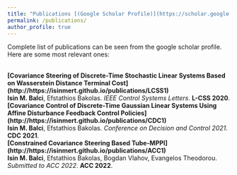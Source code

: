 ```yaml
---
title: "Publications [(Google Scholar Profile)](https://scholar.google.com/citations?user=_NRCVloAAAAJ&hl)"
permalink: /publications/
author_profile: true
---
```

Complete list of publications can be seen from the google scholar profile.
Here are some most relevant ones:

 <br>
<b>[Covariance Steering of Discrete-Time Stochastic Linear Systems Based on Wasserstein Distance Terminal Cost](http://https://isinmert.github.io/publications/LCSS1)</b> <br>
<b>Isin M. Balci</b>, Efstathios Bakolas.
<i>IEEE Control Systems Letters</i>. <b>L-CSS 2020</b>.

<br>
<b>[Covariance Control of Discrete-Time Gaussian Linear Systems Using Affine Disturbance Feedback Control Policies](http://https://isinmert.github.io/publications/CDC1)</b> <br>
<b>Isin M. Balci</b>, Efstathios Bakolas.
<i>Conference on Decision and Control 2021</i>. <b>CDC 2021</b>.

<br>
<b>[Constrained Covariance Steering Based Tube-MPPI](http://https://isinmert.github.io/publications/ACC1)</b> <br>
<b>Isin M. Balci</b>, Efstathios Bakolas, Bogdan Vlahov, Evangelos Theodorou.
<i>Submitted to ACC 2022</i>. <b>ACC 2022</b>.

<!-- <br>
<b>[Pseudo-Spherical Contrastive Divergence](http://lantaoyu.com/publications/PSCD)</b> <br>
<b>Lantao Yu</b>, Jiaming Song, Yang Song, Stefano Ermon.
<i>The 35th Conference on Neural Information Processing Systems</i>. <b>NeurIPS 2021</b>. -->

<!--
<b>[Multi-Agent Imitation Learning with Copulas](http://lantaoyu.com/publications/ECML21)</b> <br>
Hongwei	Wang<b>\*</b>, <b>Lantao Yu</b><b>\*</b> (equal contribution), Zhangjie Cao, Stefano Ermon.
<i>European Conference on Machine Learning and Principles and Practice of Knowledge Discovery in Databases</i>. <b>ECML-PKDD 2021</b>.

<b>[Adversarial Inverse Reinforcement Learning with Self-attention Dynamics Model](http://lantaoyu.com/publications/RAL21)</b> <br>
Jiankai Sun, <b>Lantao Yu</b>, Pinqian Dong, Bo Lu, Bolei Zhou.
<i>IEEE Robotics and Automation Letters</i>. <b>RA-L 2021</b> and <b>ICRA 2021</b>.

<b>[Understanding self-supervised learning with dual deep networks](http://lantaoyu.com/publications/SSLTheory)</b> <br>
Yuandong Tian, <b>Lantao Yu</b>, Xinlei Chen, Surya Ganguli.
<i>Preprint. arXiv:2010.00578</i>

<b>[Autoregressive Score Matching](http://lantaoyu.com/publications/ARSM)</b> <br>
Chenlin Meng, <b>Lantao Yu</b>, Yang Song, Jiaming Song, and Stefano Ermon.
<i>The 34th Conference on Neural Information Processing Systems</i>. <b>NeurIPS 2020</b>.

<b>[MOPO: Model-based Offline Policy Optimization](http://lantaoyu.com/publications/MOPO)</b> <br>
Tianhe Yu<b>\*</b>, Garrett Thomas<b>\*</b> (equal contribution), <b>Lantao Yu</b>, Stefano Ermon, James Zou, Sergey Levine, Chelsea Finn, Tengyu Ma.
<i>The 34th Conference on Neural Information Processing Systems</i>. <b>NeurIPS 2020</b>.

<b>[Training Deep Energy-Based Models with f-Divergence Minimization](http://lantaoyu.com/publications/fEBM)</b> <br>
<b>Lantao Yu</b>, Yang Song, Jiaming Song, Stefano Ermon.
<i>The 37th International Conference on Machine Learning</i>. <b>ICML 2020</b>.

<b>[Improving Unsupervised Domain Adaptation with Variational Information Bottleneck](http://lantaoyu.com/publications/VBDA)</b> <br>
Yuxuan Song, <b>Lantao Yu</b>, Zhangjie Cao, Zhiming Zhou, Jian Shen, Shuo Shao, Weinan Zhang, Yong Yu.
<i>The 24th European Conference on Artificial Intelligence</i>. <b>ECAI 2020</b>.

<b>[Improving Maximum Likelihood Training for Text Generation with Density Ratio Estimation](http://lantaoyu.com/publications/TextDR)</b> <br>
Yuxuan Song, Ning Miao, Hao Zhou, <b>Lantao Yu</b>, Mingxuan Wang, Lei Li.
<i>The 23rd International Conference on Artificial Intelligence and Statistics</i>. <b>AISTATS 2020</b>.

<b>[Infomax Neural Joint Source-Channel Coding via Adversarial Bit Flip](http://lantaoyu.com/publications/IABF)</b> <br>
Yuxuan Song, Minkai Xu, <b>Lantao Yu</b>, Hao Zhou, Shuo Shao, Yong Yu.
<i>The 34th AAAI Conference on Artificial Intelligence</i>. <b>AAAI 2020</b>.

<b>[Meta-Inverse Reinforcement Learning with Probabilistic Context Variables](http://lantaoyu.com/publications/MetaIRL)</b> <br>
<b>Lantao Yu</b><b>\*</b>, Tianhe Yu<b>\*</b> (equal contribution), Chelsea Finn, Stefano Ermon.
<i>The 33rd Conference on Neural Information Processing Systems</i>. <b>NeurIPS 2019</b>.

<b>[Multi-Agent Adversarial Inverse Reinforcement Learning](http://lantaoyu.com/publications/MAAIRL)</b> <br>
<b>Lantao Yu</b>, Jiaming Song, Stefano Ermon.
<i>The 36th International Conference on Machine Learning</i>. <b>ICML 2019</b>. <b><span style="color:red">(Long Oral)</span></b>

<b>[CoT: Cooperative Training for Generative Modeling of Discrete Data](http://lantaoyu.com/publications/CoT)</b> <br>
Sidi Lu, <b>Lantao Yu</b>, Siyuan Feng, Yaoming Zhu, Weinan Zhang, Yong Yu.
<i>The 36th International Conference on Machine Learning</i>. <b>ICML 2019</b>.

<b>[Lipschitz Generative Adversarial Nets](http://lantaoyu.com/publications/LGAN)</b> <br>
Zhiming Zhou, Jiadong Liang, Yuxuan Song, <b>Lantao Yu</b>, Hongwei Wang, Weinan Zhang, Yong Yu, Zhihua Zhang. <i>The 36th International Conference on Machine Learning</i>. <b>ICML 2019</b>.

<b>[Deep Reinforcement Learning for Green Security Games with Real-Time Information](http://lantaoyu.com/publications/RLSGAAAI19)</b><br>
Yufei Wang, Zheyuan Ryan Shi, <b>Lantao Yu</b>, Yi Wu, Rohit Singh, Lucas Joppa, Fei Fang.
<i>The Thirty-Third AAAI Conference on Artificial Intelligence.</i> <b>AAAI 2019</b>.

<b>[Understanding the Effectiveness of Lipschitz-Continuity in Generative Adversarial Nets](http://lantaoyu.com/publications/GanGradient)</b> <br>
Zhiming Zhou, Yuxuan Song, <b>Lantao Yu</b>, Hongwei Wang, Zhihua Zhang, Weinan Zhang, Yong Yu.
<i>Preprint. arXiv:1807.00751</i>

<b>[A Study of AI Population Dynamics with Million-agent Reinforcement Learning](http://lantaoyu.com/publications/MA)</b><br>
Yaodong Yang<b>\*</b>, <b>Lantao Yu</b><b>\*</b>, Yiwei Bai<b>\*</b> (equal contribution), Jun Wang, Weinan Zhang, Ying Wen, Yong Yu. <i>The 17th International Conference on Autonomous Agents and Multi-Agent Systems.</i> <b>AAMAS 2018</b>.

<b>[Exploiting Real-World Data and Human Knowledge for Predicting Wildlife Poaching](http://lantaoyu.com/publications/COMPASS18)</b><br>
Swaminathan Gurumurthy, <b>Lantao Yu</b>, Chenyan Zhang, Yongchao Jin, Weiping Li, Xiaodong Zhang, Fei Fang. <i>ACM SIGCAS Conference on Computing and Sustainable Societies.</i> <b>COMPASS 2018</b>.

<b>[Deep Reinforcement Learning for Green Security Game with Online Information](http://lantaoyu.com/publications/RLSG)</b><br>
<b>Lantao Yu</b>, Yi Wu, Rohit Singh, Lucas Joppa and Fei Fang. <i>AAAI-18 Artificial Intelligence for Imperfect-Information Games Workshop.</i>

<b>[IRGAN: A Minimax Game for Unifying Generative and Discriminative Information Retrieval Models](http://lantaoyu.com/publications/IRGAN)</b><br>
Jun Wang, <b>Lantao Yu</b>, Weinan Zhang, Yu Gong, Yinghui Xu, Benyou Wang, Peng Zhang and Dell Zhang.
<i>The 40th International ACM SIGIR Conference on Research and Development in Information Retrieval.</i> <b>SIGIR 2017</b>. <b><span style="color:red">(Best Paper Award Honorable Mention)</span></b>

<b>[A Dynamic Attention Deep Model for Article Recommendation by Learning Human Editors’ Demonstration](http://lantaoyu.com/publications/DADM)</b><br>
Xuejian Wang<b>\*</b>, <b>Lantao Yu</b><b>\*</b> (equal contribution), Kan Ren, Guanyu Tao, Weinan Zhang, Yong Yu, Jun Wang.
<i>The 23rd SIGKDD Conference on Knowledge Discovery and Data Mining.</i> <b>KDD 2017</b>.

<b>[SeqGAN: Sequence Generative Adversarial Nets with Policy Gradient](http://lantaoyu.com/publications/SeqGAN)</b> <br>
<b>Lantao Yu</b>, Weinan Zhang, Jun Wang, and Yong Yu.
<i>The 31st AAAI conference on Artificial Intelligence</i>. <b>AAAI 2017</b>. -->
